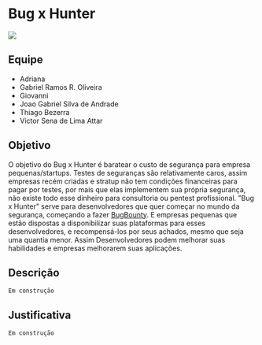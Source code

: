 # Bug x Hunter

[![](http://files.softicons.com/download/culture-icons/anime-icons-i-ii-by-samir-chajia/png/128x128/Hunter%20x%20Hunter.png)](#)

## Equipe 
* Adriana
* Gabriel Ramos R. Oliveira
* Giovanni 
* Joao Gabriel Silva de Andrade
* Thiago Bezerra
* Victor Sena de Lima Attar

## Objetivo
O objetivo do Bug x Hunter é baratear o custo de segurança para empresa pequenas/startups. Testes de seguranças são relativamente caros, assim empresas recém criadas e stratup não tem condições financeiras para pagar por testes, por mais que elas implementem sua própria segurança, não existe todo esse dinheiro para consultoria ou pentest profissional. "Bug x Hunter" serve para desenvolvedores que quer começar no mundo da segurança, começando a fazer [BugBounty](https://github.com/vsla/teste/wiki/Bug-x-Hunter-Wiki). E empresas pequenas que estão dispostas a disponibilizar suas plataformas para esses desenvolvedores, e recompensá-los por seus achados, mesmo que seja uma quantia menor. Assim Desenvolvedores podem melhorar suas habilidades e empresas melhorarem suas aplicações.

## Descrição
```
Em construção
```


## Justificativa
```
Em construção
```

